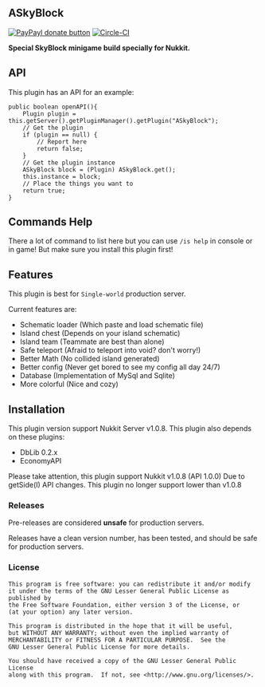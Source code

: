 ## ASkyBlock ##
[![PayPayl donate button](https://img.shields.io/badge/paypal-donate-yellow.svg)](http://www.paypal.me/DoubleCheese)
[![Circle-CI](https://circleci.com/gh/larryTheCoder/ASkyBlock-Nukkit.svg?style=shield&circle-token=:circle-token)](https://circleci.com/gh/larryTheCoder/ASkyBlock-Nukkit)

__Special SkyBlock minigame build specially for Nukkit.__

## API
This plugin has an API for an example:

    public boolean openAPI(){
    	Plugin plugin = this.getServer().getPluginManager().getPlugin("ASkyBlock");
    	// Get the plugin
    	if (plugin == null) {
    		// Report here
    		return false;
   		}
    	// Get the plugin instance
    	ASkyBlock block = (Plugin) ASkyBlock.get();
    	this.instance = block;
    	// Place the things you want to
    	return true;
    }

## Commands Help

There a lot of command to list here but you can use `/is help` in console or in game! But make sure you install this plugin first!

## Features
This plugin is best for `Single-world` production server.

Current features are:

* Schematic loader (Which paste and load schematic file)
* Island chest (Depends on your island schematic)
* Island team (Teammate are best than alone)
* Safe teleport (Afraid to teleport into void? don't worry!)
* Better Math (No collided island generated)
* Better config (Never get bored to see my config all day 24/7)
* Database (Implementation of MySql and Sqlite)
* More colorful (Nice and cozy)

## Installation
This plugin version support Nukkit Server v1.0.8.
This plugin also depends on these plugins:

* DbLib 0.2.x
* EconomyAPI

Please take attention, this plugin support Nukkit v1.0.8 (API 1.0.0) 
Due to getSide(I) API changes. This plugin no longer support lower than v1.0.8

### Releases
Pre-releases are considered **unsafe** for production servers.

Releases have a clean version number, has been tested, and should be safe for production servers.

### License

	This program is free software: you can redistribute it and/or modify
	it under the terms of the GNU Lesser General Public License as published by
	the Free Software Foundation, either version 3 of the License, or
	(at your option) any later version.

	This program is distributed in the hope that it will be useful,
	but WITHOUT ANY WARRANTY; without even the implied warranty of
	MERCHANTABILITY or FITNESS FOR A PARTICULAR PURPOSE.  See the
	GNU Lesser General Public License for more details.

	You should have received a copy of the GNU Lesser General Public License
	along with this program.  If not, see <http://www.gnu.org/licenses/>.
